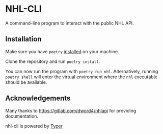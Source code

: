 # NHL-CLI
A command-line program to interact with the public NHL API.

## Installation
Make sure you have `poetry` [installed](https://python-poetry.org/docs/) on your machine. 

Clone the repository and run `poetry install`.

You can now run the program with `poetry run nhl`. Alternatively, running `poetry shell` will enter the virtual environment where the `nhl` executable should be available.


## Acknowledgements

Many thanks to https://gitlab.com/dword4/nhlapi for providing documentation.

nhl-cli is powered by [Typer](https://github.com/tiangolo/typer)
